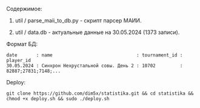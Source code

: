 Содержимое:

1. util / parse_maii_to_db.py - скрипт парсер МАИИ.

2. util / data.db - актуальные данные на 30.05.2024 (1373 записи).

Формат БД:
```
date       : name                               : tournament_id : player_id
30.05.2024 : Синхрон Нехрустальной совы. День 2 : 10702         : 82887;27831;7148;...
```


Deploy:

    git clone https://github.com/dim5x/statistika.git && cd statistika && chmod +x deploy.sh && sudo ./deploy.sh
